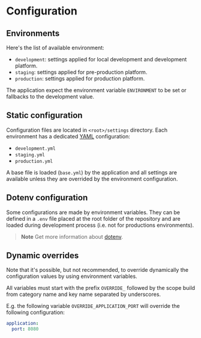 # Configuration

## Environments

Here's the list of available environment:

- `development`: settings applied for local development and development
                 platform.
- `staging`: settings applied for pre-production platform.
- `production`: settings applied for production platform.

The application expect the environment variable `ENVIRONMENT` to be set or
fallbacks to the development value.

## Static configuration

Configuration files are located in `<root>/settings` directory. Each environment
has a dedicated [YAML][0] configuration:

- `development.yml`
- `staging.yml`
- `production.yml`

A base file is loaded (`base.yml`) by the application and all settings are
available unless they are overrided by the environment configuration.

## Dotenv configuration

Some configurations are made by environment variables. They can be defined in a
`.env` file placed at the root folder of the repository and are loaded during
development process (i.e. not for productions environments).

> **Note**
> Get more information about [dotenv][1].

## Dynamic overrides

Note that it's possible, but not recommended, to override dynamically the
configuration values by using environment variables.

All variables must start with the prefix `OVERRIDE_` followed by the scope build
from category name and key name separated by underscores.

E.g. the following variable `OVERRIDE_APPLICATION_PORT` will override the
following configuration:

```yaml
application:
  port: 8080
```

[0]: https://yaml.org/spec
[1]: dotenv.md
